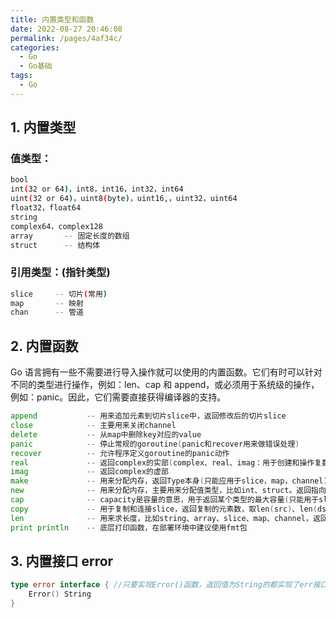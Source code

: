 ```yaml
---
title: 内置类型和函数
date: 2022-08-27 20:46:08
permalink: /pages/4af34c/
categories:
  - Go
  - Go基础
tags:
  - Go
---
```


## 1. 内置类型

### 值类型：

```bash
bool
int(32 or 64)，int8，int16，int32，int64
uint(32 or 64)，uint8(byte)，uint16,，uint32，uint64
float32，float64
string
complex64，complex128
array       -- 固定长度的数组
struct      -- 结构体
```

### 引用类型：(指针类型)

```bash
slice     -- 切片(常用)
map       -- 映射
chan      -- 管道
```

## 2. 内置函数

Go 语言拥有一些不需要进行导入操作就可以使用的内置函数。它们有时可以针对不同的类型进行操作，例如：len、cap 和 append，或必须用于系统级的操作，例如：panic。因此，它们需要直接获得编译器的支持。

```go
append           -- 用来追加元素到切片slice中，返回修改后的切片slice
close            -- 主要用来关闭channel
delete           -- 从map中删除key对应的value
panic            -- 停止常规的goroutine(panic和recover用来做错误处理)
recover          -- 允许程序定义goroutine的panic动作
real             -- 返回complex的实部(complex、real、imag：用于创建和操作复数)
imag             -- 返回complex的虚部
make             -- 用来分配内存，返回Type本身(只能应用于slice，map，channel)
new              -- 用来分配内存，主要用来分配值类型，比如int、struct。返回指向Type的指针
cap              -- capacity是容量的意思，用于返回某个类型的最大容量(只能用于slice和map)
copy             -- 用于复制和连接slice，返回复制的元素数，取len(src)、len(dst)的最小值
len              -- 用来求长度，比如string、array、slice、map、channel，返回长度
print println    -- 底层打印函数，在部署环境中建议使用fmt包
```

## 3. 内置接口 error

```go
type error interface { //只要实现Error()函数，返回值为String的都实现了err接口
  	Error() String
}
```
